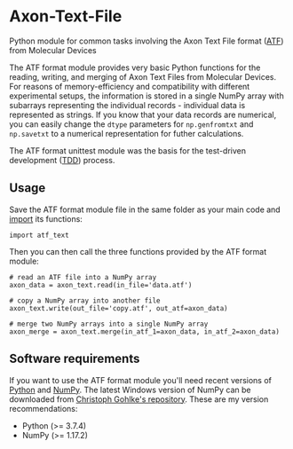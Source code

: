# Axon-Text-File
 Python module for common tasks involving the Axon Text File format ([ATF](https://mdc.custhelp.com/app/answers/detail/a_id/18883/~/genepix%C2%AE-file-formats#atf)) from Molecular Devices

The ATF format module provides very basic Python functions for the reading, writing, and merging of Axon Text Files  from Molecular Devices. For reasons of memory-efficiency and compatibility with different experimental setups, the information is stored in a single NumPy array with subarrays representing the individual records - individual data is represented as strings.
If you know that your data records are numerical, you can easily change the ```dtype``` parameters for ```np.genfromtxt``` and ```np.savetxt``` to a numerical representation for futher calculations.

The ATF format unittest module was the basis for the test-driven development ([TDD](https://en.wikipedia.org/wiki/Test-driven_development)) process.

## Usage
Save the ATF format module file in the same folder as your main code and [import](https://docs.python.org/3/reference/simple_stmts.html#the-import-statement) its functions:
```
import atf_text
```
Then you can then call the three functions provided by the ATF format module:
```
# read an ATF file into a NumPy array
axon_data = axon_text.read(in_file='data.atf')

# copy a NumPy array into another file
axon_text.write(out_file='copy.atf', out_atf=axon_data)

# merge two NumPy arrays into a single NumPy array
axon_merge = axon_text.merge(in_atf_1=axon_data, in_atf_2=axon_data)
```

## Software requirements

If you want to use the ATF format module you'll need recent versions of [Python](https://www.python.org/downloads/) and [NumPy](https://www.scipy.org/scipylib/download.html). The latest Windows version of NumPy can be downloaded from [Christoph Gohlke's repository](https://www.lfd.uci.edu/~gohlke/pythonlibs/). These are my version recommendations:

- Python      (>= 3.7.4)
- NumPy       (>= 1.17.2)

